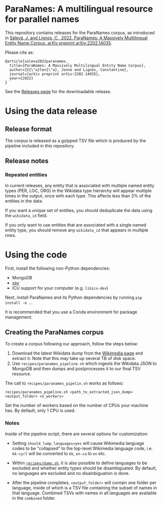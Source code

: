 # ParaNames: A multilingual resource for parallel names

This repository contains releases for the ParaNames corpus, as introduced in
[Sälevä, J. and Lignos, C., 2022. ParaNames: A Massively Multilingual Entity Name Corpus. arXiv preprint arXiv:2202.14035](https://arxiv.org/abs/2202.14035).

Please cite as:
```
@article{saleva2022paranames,
  title={ParaNames: A Massively Multilingual Entity Name Corpus},
  author={S{\"a}lev{\"a}, Jonne and Lignos, Constantine},
  journal={arXiv preprint arXiv:2202.14035},
  year={2022}
}
```

See the [Releases page](https://github.com/bltlab/paranames/releases) for the downloadable release.

# Using the data release

## Release format

The corpus is released as a gzipped TSV file which is produced by the pipeline included in this repository.

## Release notes

### Repeated entities

In current releases, any entity that is associated with multiple named entity types (PER, LOC, ORG) in the Wikidata type hierarchy will appear multiple times in the output, once with each type. This affects less than 3% of the entities in the data.

If you want a unique set of entities, you should deduplicate the data using the `wikidata_id` field.

If you only want to use entities that are associated with a single named entity type, you should remove any `wikidata_id` that appears in multiple rows.


# Using the code

First, install the following non-Python dependencies:

- MongoDB
- [xsv](https://github.com/BurntSushi/xsv)
- ICU support for your computer (e.g. `libicu-dev`)

Next, install ParaNames and its Python dependencies by running `pip install -e .`.

It is recommended that you use a Conda environment for package management.

## Creating the ParaNames corpus

To create a corpus following our approach, follow the steps below:

1. Download the latest Wikidata dump from the [Wikimedia page](https://dumps.wikimedia.org/wikidatawiki/entities/) and extract it. Note that this may take up several TB of disk space.
2. Use `recipes/paranames_pipeline.sh` which ingests the Wikidata JSON to MongoDB and then dumps and postprocesses it to our final TSV resource.

The call to `recipes/paranames_pipelin.sh` works as follows:

```
recipes/paranames_pipeline.sh <path_to_extracted_json_dump> <output_folder> <n_workers>
```

Set the number of workers based on the number of CPUs your machine has.
By default, only 1 CPU is used.

### Notes

Inside of the pipeline script, there are several options for customization:

- Setting `should_lump_languages=yes` will cause Wikimedia language codes to be "collapsed" to the top-level Wikimedia language code, i.e. `kk-cyrl` will be converted to `kk`, `en-ca` to `en` etc.

- Within [`recipes/dump.sh`](https://github.com/bltlab/paranames/blob/main/recipes/separate_folder_dump.sh), it is also possible to define languages to be excluded and whether entity types should be disambiguated. By default, no languages are excluded and no disambiguation is done.

- After the pipeline completes, `<output_folder>` will contain one folder per language, inside of which is a TSV file containing the subset of names in that language. Combined TSVs with names in all languages are available in the `combined` folder.
